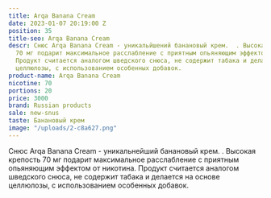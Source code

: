 ```yaml
---
title: Arqa Banana Cream
date: 2023-01-07 20:19:00 Z
position: 35
title-seo: Arqa Banana Cream
descr: Снюс Arqa Banana Cream - уникальйшений банановый крем.  . Высокая крепость
  70 мг подарит максимальное расслабление с приятным опьяняющим эффектом от никотина.
  Продукт считается аналогом шведского снюса, не содержит табака и делается на основе
  целлюлозы, с использованием особенных добавок.
product-name: Arqa Banana Cream
nicotine: 70
portions: 20
price: 3000
brand: Russian products
sale: new-snus
taste: Банановый крем
image: "/uploads/2-c8a627.png"
---
```


Снюс Arqa Banana Cream - уникальнейший банановый крем.  . Высокая крепость 70 мг подарит максимальное расслабление с приятным опьяняющим эффектом от никотина. Продукт считается аналогом шведского снюса, не содержит табака и делается на основе целлюлозы, с использованием особенных добавок.